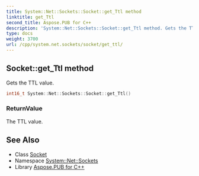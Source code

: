 ```yaml
---
title: System::Net::Sockets::Socket::get_Ttl method
linktitle: get_Ttl
second_title: Aspose.PUB for C++
description: 'System::Net::Sockets::Socket::get_Ttl method. Gets the TTL value in C++.'
type: docs
weight: 3700
url: /cpp/system.net.sockets/socket/get_ttl/
---
```

## Socket::get_Ttl method


Gets the TTL value.

```cpp
int16_t System::Net::Sockets::Socket::get_Ttl()
```


### ReturnValue

The TTL value.

## See Also

* Class [Socket](../)
* Namespace [System::Net::Sockets](../../)
* Library [Aspose.PUB for C++](../../../)
